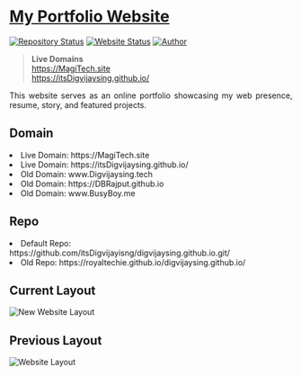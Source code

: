 # <a href="https://itsDigvijaysing.github.io/" target="_blank">My Portfolio Website</a>

[![Repository Status](https://img.shields.io/badge/Repository%20Status-Maintained-dark%20green.svg)](https://github.com/itsDigvijaysing/itsDigvijaysing.github.io)
[![Website Status](https://img.shields.io/badge/Website%20Status-Online-green)](https://itsDigvijaysing.github.io/)
[![Author](https://img.shields.io/badge/Author-Digvijaysing%20Rajput-blue.svg)](https://github.com/itsDigvijaysing)

> <b>Live Domains</b>  
> https://MagiTech.site  
> https://itsDigvijaysing.github.io/

 <p align="justify">This website serves as an online portfolio showcasing my web presence, resume, story, and featured projects.</p>

## Domain

<li>Live Domain: https://MagiTech.site</li>
<li>Live Domain: https://itsDigvijaysing.github.io/</li>
<li>Old Domain: www.Digvijaysing.tech</li>
<li>Old Domain: https://DBRajput.github.io</li>
<li>Old Domain: www.BusyBoy.me</li>

## Repo

<li>Default Repo: https://github.com/itsDigvijayisng/digvijaysing.github.io.git/</li>
<li>Old Repo: https://royaltechie.github.io/digvijaysing.github.io/</li>

## Current Layout

![New Website Layout](/assets/img/new_website.png)

## Previous Layout

![Website Layout](/assets/img/Website.png)
